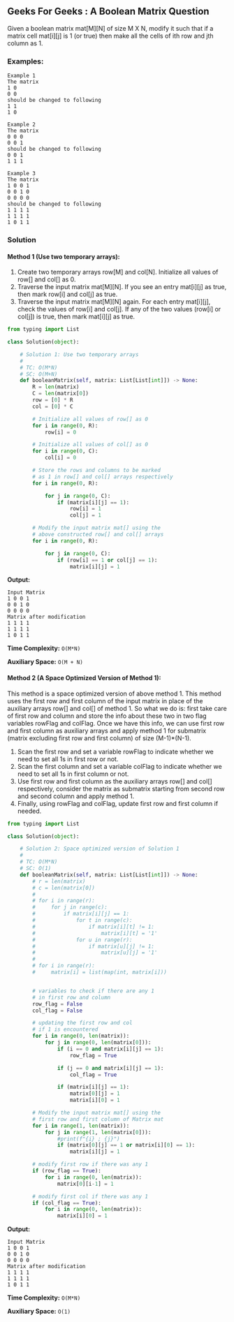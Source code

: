 ## Geeks For Geeks : A Boolean Matrix Question

Given a boolean matrix mat[M][N] of size M X N, modify it such that if a matrix cell mat[i][j] is 1 (or true) then make all the cells of ith row and jth column as 1.

### **Examples:** 

```
Example 1
The matrix
1 0
0 0
should be changed to following
1 1
1 0

Example 2
The matrix
0 0 0
0 0 1
should be changed to following
0 0 1
1 1 1

Example 3
The matrix
1 0 0 1
0 0 1 0
0 0 0 0
should be changed to following
1 1 1 1
1 1 1 1
1 0 1 1
```

### Solution
#### **Method 1 (Use two temporary arrays):**

1. Create two temporary arrays row[M] and col[N]. Initialize all values of row[] and col[] as 0.
1. Traverse the input matrix mat[M][N]. If you see an entry mat[i][j] as true, then mark row[i] and col[j] as true.
1. Traverse the input matrix mat[M][N] again. For each entry mat[i][j], check the values of row[i] and col[j]. If any of the two values (row[i] or col[j]) is true, then mark mat[i][j] as true.

```python
from typing import List

class Solution(object):

    # Solution 1: Use two temporary arrays
    #
    # TC: O(M*N)
    # SC: O(M+N)
    def booleanMatrix(self, matrix: List[List[int]]) -> None:
        R = len(matrix)
        C = len(matrix[0])
        row = [0] * R
        col = [0] * C

        # Initialize all values of row[] as 0
        for i in range(0, R):
            row[i] = 0

        # Initialize all values of col[] as 0
        for i in range(0, C):
            col[i] = 0

        # Store the rows and columns to be marked
        # as 1 in row[] and col[] arrays respectively
        for i in range(0, R):

            for j in range(0, C):
                if (matrix[i][j] == 1):
                    row[i] = 1
                    col[j] = 1

        # Modify the input matrix mat[] using the
        # above constructed row[] and col[] arrays
        for i in range(0, R):

            for j in range(0, C):
                if (row[i] == 1 or col[j] == 1):
                    matrix[i][j] = 1
```
**Output:**
```
Input Matrix
1 0 0 1
0 0 1 0
0 0 0 0
Matrix after modification
1 1 1 1
1 1 1 1
1 0 1 1
```

**Time Complexity:** `O(M*N)`

**Auxiliary Space:** `O(M + N)`

#### **Method 2 (A Space Optimized Version of Method 1):**

This method is a space optimized version of above method 1. This method uses the first row and first column of the input matrix in place of the auxiliary arrays row[] and col[] of method 1. So what we do is: first take care of first row and column and store the info about these two in two flag variables rowFlag and colFlag. Once we have this info, we can use first row and first column as auxiliary arrays and apply method 1 for submatrix (matrix excluding first row and first column) of size (M-1)*(N-1).

1. Scan the first row and set a variable rowFlag to indicate whether we need to set all 1s in first row or not.
1. Scan the first column and set a variable colFlag to indicate whether we need to set all 1s in first column or not.
1. Use first row and first column as the auxiliary arrays row[] and col[] respectively, consider the matrix as submatrix starting from second row and second column and apply method 1.
1. Finally, using rowFlag and colFlag, update first row and first column if needed.

```python
from typing import List

class Solution(object):

    # Solution 2: Space optimized version of Solution 1
    #
    # TC: O(M*N)
    # SC: O(1)
    def booleanMatrix(self, matrix: List[List[int]]) -> None:
        # r = len(matrix)
        # c = len(matrix[0])
        #
        # for i in range(r):
        #     for j in range(c):
        #         if matrix[i][j] == 1:
        #             for t in range(c):
        #                 if matrix[i][t] != 1:
        #                     matrix[i][t] = '1'
        #             for u in range(r):
        #                 if matrix[u][j] != 1:
        #                     matrix[u][j] = '1'
        #
        # for i in range(r):
        #     matrix[i] = list(map(int, matrix[i]))


        # variables to check if there are any 1
        # in first row and column
        row_flag = False
        col_flag = False

        # updating the first row and col
        # if 1 is encountered
        for i in range(0, len(matrix)):
            for j in range(0, len(matrix[0])):
                if (i == 0 and matrix[i][j] == 1):
                    row_flag = True

                if (j == 0 and matrix[i][j] == 1):
                    col_flag = True

                if (matrix[i][j] == 1):
                    matrix[0][j] = 1
                    matrix[i][0] = 1

        # Modify the input matrix mat[] using the
        # first row and first column of Matrix mat
        for i in range(1, len(matrix)):
            for j in range(1, len(matrix[0])):
                #print(f"{i} ; {j}")
                if (matrix[0][j] == 1 or matrix[i][0] == 1):
                    matrix[i][j] = 1

        # modify first row if there was any 1
        if (row_flag == True):
            for i in range(0, len(matrix)):
                matrix[0][i-1] = 1

        # modify first col if there was any 1
        if (col_flag == True):
            for i in range(0, len(matrix)):
                matrix[i][0] = 1
```

**Output:**
```
Input Matrix
1 0 0 1
0 0 1 0
0 0 0 0
Matrix after modification
1 1 1 1
1 1 1 1
1 0 1 1
```

**Time Complexity:** `O(M*N)`

**Auxiliary Space:** `O(1)`